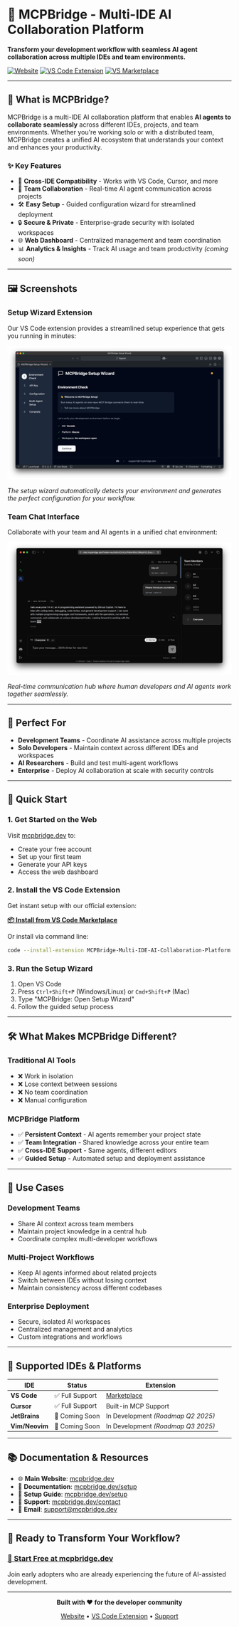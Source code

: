 # 🤖 MCPBridge - Multi-IDE AI Collaboration Platform

**Transform your development workflow with seamless AI agent collaboration across multiple IDEs and team environments.**

[![Website](https://img.shields.io/badge/Website-mcpbridge.dev-blue?style=for-the-badge)](https://mcpbridge.dev)
[![VS Code Extension](https://img.shields.io/badge/VS%20Code-Extension-green?style=for-the-badge&logo=visualstudiocode)](https://marketplace.visualstudio.com/items?itemName=MCPBridge-Multi-IDE-AI-Collaboration-Platform.mcpbridge-setup)
[![VS Marketplace](https://vsmarketplacebadges.dev/version-short/MCPBridge-Multi-IDE-AI-Collaboration-Platform.mcpbridge-setup.svg)](https://marketplace.visualstudio.com/items?itemName=MCPBridge-Multi-IDE-AI-Collaboration-Platform.mcpbridge-setup)

---

## 🚀 What is MCPBridge?

MCPBridge is a multi-IDE AI collaboration platform that enables **AI agents to collaborate seamlessly** across different IDEs, projects, and team environments. Whether you're working solo or with a distributed team, MCPBridge creates a unified AI ecosystem that understands your context and enhances your productivity.

### ✨ Key Features

- 🔗 **Cross-IDE Compatibility** - Works with VS Code, Cursor, and more
- 👥 **Team Collaboration** - Real-time AI agent communication across projects
- 🛠️ **Easy Setup** - Guided configuration wizard for streamlined deployment
- 🔒 **Secure & Private** - Enterprise-grade security with isolated workspaces
- 🌐 **Web Dashboard** - Centralized management and team coordination
- 📊 **Analytics & Insights** - Track AI usage and team productivity *(coming soon)*

---

## 🖼️ Screenshots

### Setup Wizard Extension
Our VS Code extension provides a streamlined setup experience that gets you running in minutes:

![MCPBridge VS Code Setup Wizard - Step-by-step configuration interface showing IDE detection, OS selection, and project path setup](mcpbridge-setup-wizard-extension.jpg)

*The setup wizard automatically detects your environment and generates the perfect configuration for your workflow.*

### Team Chat Interface
Collaborate with your team and AI agents in a unified chat environment:

![MCPBridge Team Chat Interface - Real-time collaboration dashboard showing team members, AI agents, and project discussions](mcpbridge-team-chat-page.jpg)

*Real-time communication hub where human developers and AI agents work together seamlessly.*

---

## 🎯 Perfect For

- **Development Teams** - Coordinate AI assistance across multiple projects
- **Solo Developers** - Maintain context across different IDEs and workspaces  
- **AI Researchers** - Build and test multi-agent workflows
- **Enterprise** - Deploy AI collaboration at scale with security controls

---

## 🚀 Quick Start

### 1. Get Started on the Web
Visit [mcpbridge.dev](https://mcpbridge.dev) to:
- Create your free account
- Set up your first team
- Generate your API keys
- Access the web dashboard

### 2. Install the VS Code Extension
Get instant setup with our official extension:

**[📦 Install from VS Code Marketplace](https://marketplace.visualstudio.com/items?itemName=MCPBridge-Multi-IDE-AI-Collaboration-Platform.mcpbridge-setup)**

Or install via command line:
```bash
code --install-extension MCPBridge-Multi-IDE-AI-Collaboration-Platform.mcpbridge-setup
```

### 3. Run the Setup Wizard
1. Open VS Code
2. Press `Ctrl+Shift+P` (Windows/Linux) or `Cmd+Shift+P` (Mac)
3. Type "MCPBridge: Open Setup Wizard"
4. Follow the guided setup process

---

## 🛠️ What Makes MCPBridge Different?

### Traditional AI Tools
- ❌ Work in isolation
- ❌ Lose context between sessions
- ❌ No team coordination
- ❌ Manual configuration

### MCPBridge Platform
- ✅ **Persistent Context** - AI agents remember your project state
- ✅ **Team Integration** - Shared knowledge across your entire team
- ✅ **Cross-IDE Support** - Same agents, different editors
- ✅ **Guided Setup** - Automated setup and deployment assistance

---

## 🌟 Use Cases

### **Development Teams**
- Share AI context across team members
- Maintain project knowledge in a central hub
- Coordinate complex multi-developer workflows

### **Multi-Project Workflows**
- Keep AI agents informed about related projects
- Switch between IDEs without losing context
- Maintain consistency across different codebases

### **Enterprise Deployment**
- Secure, isolated AI workspaces
- Centralized management and analytics
- Custom integrations and workflows

---

## 🔧 Supported IDEs & Platforms

| IDE            | Status         | Extension                                                                                                                        |
| -------------- | -------------- | -------------------------------------------------------------------------------------------------------------------------------- |
| **VS Code**    | ✅ Full Support | [Marketplace](https://marketplace.visualstudio.com/items?itemName=MCPBridge-Multi-IDE-AI-Collaboration-Platform.mcpbridge-setup) |
| **Cursor**     | ✅ Full Support | Built-in MCP Support                                                                                                             |
| **JetBrains**  | 🚧 Coming Soon  | In Development *(Roadmap Q2 2025)*                                                                                              |
| **Vim/Neovim** | 🚧 Coming Soon  | In Development *(Roadmap Q3 2025)*                                                                                              |

---

## 📚 Documentation & Resources

- 🌐 **Main Website**: [mcpbridge.dev](https://mcpbridge.dev)
- 📖 **Documentation**: [mcpbridge.dev/setup](https://mcpbridge.dev/setup)
- 🎯 **Setup Guide**: [mcpbridge.dev/setup](https://mcpbridge.dev/setup)
- 💬 **Support**: [mcpbridge.dev/contact](https://mcpbridge.dev/contact)
- 📧 **Email**: support@mcpbridge.dev

---

## 🚀 Ready to Transform Your Workflow?

### [🎯 Start Free at mcpbridge.dev](https://mcpbridge.dev/signin)

Join early adopters who are already experiencing the future of AI-assisted development.

---



<div align="center">

**Built with ❤️ for the developer community**

[Website](https://mcpbridge.dev) • [VS Code Extension](https://marketplace.visualstudio.com/items?itemName=MCPBridge-Multi-IDE-AI-Collaboration-Platform.mcpbridge-setup) • [Support](https://mcpbridge.dev/contact)

</div> 